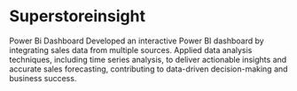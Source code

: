 # Superstoreinsight
Power Bi Dashboard
Developed an interactive Power BI dashboard by integrating sales data from multiple sources. Applied data analysis techniques, including time series analysis, to deliver actionable insights and accurate sales forecasting, contributing to data-driven decision-making and business success.
